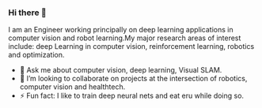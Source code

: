 ### Hi there 👋
I am an Engineer working principally on deep learning applications in computer vision and robot learning.My major research areas of interest include: deep Learning in computer vision, reinforcement learning, robotics and optimization.
- 💬 Ask me about computer vision, deep learning, Visual SLAM.
- 👯 I’m looking to collaborate on projects at the intersection of robotics, computer vision and healthtech.
- ⚡ Fun fact: I like to train deep neural nets and eat eru while doing so.
<!--
**MisterEkole/MisterEkole** is a ✨ _special_ ✨ repository because its `README.md` (this file) appears on your GitHub profile.

Here are some ideas to get you started:

- 🔭 I’m currently working on the 
- 🌱 I’m currently learning ...
- 👯 I’m looking to collaborate on ...
- 🤔 I’m looking for help with ...
- 💬 Ask me about ...
- 📫 How to reach me: mitt
- 😄 Pronouns: ...
- ⚡ Fun fact: ...
-->

